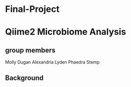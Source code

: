 # Final-Project

# Qiime2 Microbiome Analysis

## group members
Molly Dugan 
Alexandria Lyden 
Phaedra Stemp 

## Background 
